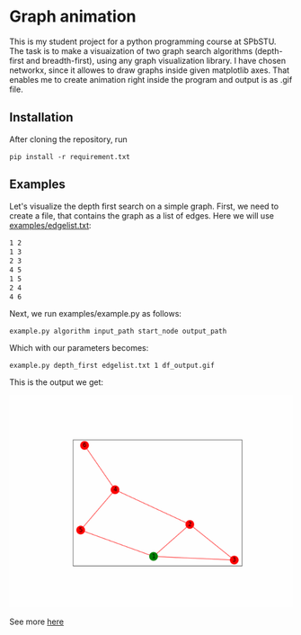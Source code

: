 # Graph animation

This is my student project for a python programming course at SPbSTU.
The task is to make a visuaization of two graph search algorithms (depth-first and breadth-first), using any graph visualization library. I have chosen networkx, since it allowes to draw graphs inside given matplotlib axes. That enables me to create animation right inside the program and output is as .gif file.

## Installation
After cloning the repository, run
```
pip install -r requirement.txt
```
## Examples
Let's visualize the depth first search on a simple graph.
First, we need to create a file, that contains the graph as a list of edges. Here we will use [examples/edgelist.txt](examples/edgelist.txt):
```
1 2
1 3
2 3
4 5
1 5
2 4
4 6
```
Next, we run examples/example.py as follows:
```
example.py algorithm input_path start_node output_path
```
Which with our parameters becomes:
```
example.py depth_first edgelist.txt 1 df_output.gif
```
This is the output we get:

![result](examples/df_output.gif)

See more [here](examples)
